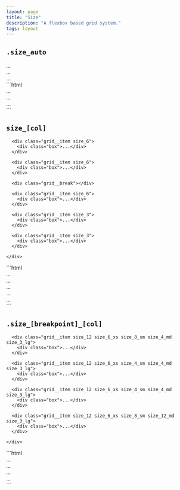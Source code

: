 ```yaml
---
layout: page
title: "Size"
description: "A flexbox based grid system."
tags: layout
---
```


## `.size_auto`

<div class="demo spacing">
  <div class="demo__render">
    <div class="grid grid_flatten">
      <div class="grid__item size_auto">
        <div class="box">...</div>
      </div>
      <div class="grid__item">
        <div class="box">...</div>
      </div>
      <div class="grid__item">
        <div class="box">...</div>
      </div>
    </div>
  </div>
  <div class="demo__code" markdown="1">
```html
<div class="grid">
  <div class="grid__item size_auto">...</div>
  <div class="grid__item">...</div>
  <div class="grid__item">...</div>
</div>
```
  </div>
</div>

## `size_[col]`

<div class="demo spacing">
  <div class="demo__render">
    <div class="grid grid_flatten">

      <div class="grid__item size_6">
        <div class="box">...</div>
      </div>

      <div class="grid__item size_6">
        <div class="box">...</div>
      </div>

      <div class="grid__break"></div>

      <div class="grid__item size_6">
        <div class="box">...</div>
      </div>

      <div class="grid__item size_3">
        <div class="box">...</div>
      </div>

      <div class="grid__item size_3">
        <div class="box">...</div>
      </div>

    </div>
  </div>
  <div class="demo__code" markdown="1">
```html
<div class="grid">
  <div class="grid__item size_6">...</div>
  <div class="grid__item size_6">...</div>
  <div class="grid__break"></div>
  <div class="grid__item size_6">...</div>
  <div class="grid__item size_3">...</div>
  <div class="grid__item size_3">...</div>
</div>
```
  </div>
</div>

## `.size_[breakpoint]_[col]`

<div class="demo spacing">
  <div class="demo__render">
    <div class="grid grid_flatten">

      <div class="grid__item size_12 size_6_xs size_8_sm size_4_md size_3_lg">
        <div class="box">...</div>
      </div>

      <div class="grid__item size_12 size_6_xs size_4_sm size_4_md size_3_lg">
        <div class="box">...</div>
      </div>

      <div class="grid__item size_12 size_6_xs size_4_sm size_4_md size_3_lg">
        <div class="box">...</div>
      </div>

      <div class="grid__item size_12 size_6_xs size_8_sm size_12_md size_3_lg">
        <div class="box">...</div>
      </div>

    </div>
  </div>
  <div class="demo__code" markdown="1">
```html
<div class="grid">
  <div class="grid__item size_12 size_6_xs size_8_sm size_4_md size_3_lg">...</div>
  <div class="grid__item size_12 size_6_xs size_4_sm size_4_md size_3_lg">...</div>
  <div class="grid__item size_12 size_6_xs size_4_sm size_4_md size_3_lg">...</div>
  <div class="grid__item size_12 size_6_xs size_8_sm size_12_md size_3_lg">...</div>
</div>
```
  </div>
</div>
